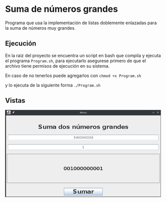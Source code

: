# Suma de números grandes

Programa que usa la implementación de listas doblemente enlazadas para la suma de números muy grandes. 

## Ejecución

En la raiz del proyecto se encuentra un script en bash que compila y ejecuta el programa `Program.sh`,
para ejecutarlo asegurese primero de que el archivo tiene permisos de ejecución en su sistema.

En caso de no tenerlos puede agregarlos con `chmod +x Program.sh`

y lo ejecuta de la siguiente forma `./Program.sh`

## Vistas

![Menu](doc/Main.png)